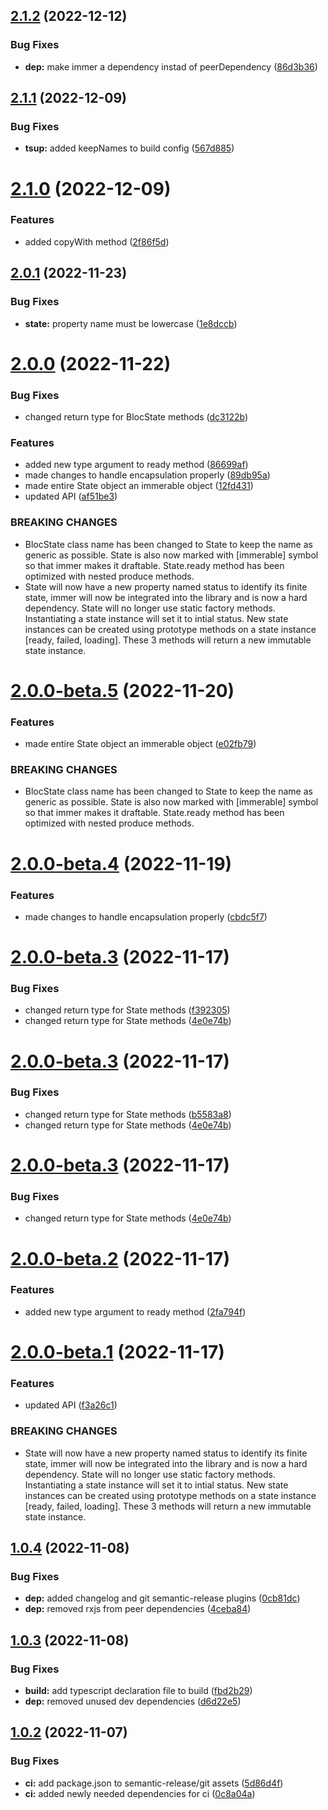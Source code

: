 ## [2.1.2](https://github.com/bloc-state/state/compare/v2.1.1...v2.1.2) (2022-12-12)


### Bug Fixes

* **dep:** make immer a dependency instad of peerDependency ([86d3b36](https://github.com/bloc-state/state/commit/86d3b3628f3b3c980c1dd93d148f46e4458e1ebc))

## [2.1.1](https://github.com/bloc-state/state/compare/v2.1.0...v2.1.1) (2022-12-09)


### Bug Fixes

* **tsup:** added keepNames to build config ([567d885](https://github.com/bloc-state/state/commit/567d88594e92c0976893cb493184d29ab52533b0))

# [2.1.0](https://github.com/bloc-state/state/compare/v2.0.1...v2.1.0) (2022-12-09)


### Features

* added copyWith method ([2f86f5d](https://github.com/bloc-state/state/commit/2f86f5dfa555aae54a205fb0b57bb252e5654424))

## [2.0.1](https://github.com/bloc-state/state/compare/v2.0.0...v2.0.1) (2022-11-23)


### Bug Fixes

* **state:** property name must be lowercase ([1e8dccb](https://github.com/bloc-state/state/commit/1e8dccb50cb22ba0fc09794cfb1f79a8788449f7))

# [2.0.0](https://github.com/bloc-state/state/compare/v1.0.4...v2.0.0) (2022-11-22)


### Bug Fixes

* changed return type for BlocState methods ([dc3122b](https://github.com/bloc-state/state/commit/dc3122b862a9757a3bcd1a1b734fa49719608148))

### Features

* added new type argument to ready method ([86699af](https://github.com/bloc-state/state/commit/86699afc66b956767f8d58d72bcd8dba754fe908))
* made changes to handle encapsulation properly ([89db95a](https://github.com/bloc-state/state/commit/89db95a98aa120f7f530b524e8e91705bf1545ae))
* made entire State object an immerable object ([12fd431](https://github.com/bloc-state/state/commit/12fd431417b61c725b2294b28d4eade25f366126))
* updated API ([af51be3](https://github.com/bloc-state/state/commit/af51be358a1ec724be511302cef1d9a841756bc6))

### BREAKING CHANGES

* BlocState class name has been changed to State to keep
the name as generic as possible. State is also now marked with
[immerable] symbol so that immer makes it draftable. State.ready method
has been optimized with nested produce methods.
* State will now have a new property named status to identify its
        finite state, immer will now be integrated into the library and is now a
        hard dependency. State will no longer use static factory methods.
        Instantiating a state instance will set it to intial status. New state
        instances can be created using prototype methods on a state instance [ready, failed,
        loading]. These 3 methods will return a new immutable state instance.

# [2.0.0-beta.5](https://github.com/bloc-state/state/compare/v2.0.0-beta.4...v2.0.0-beta.5) (2022-11-20)


### Features

* made entire State object an immerable object ([e02fb79](https://github.com/bloc-state/state/commit/e02fb796b5d541bdb0368b44dd1c3e1d8be69da3))


### BREAKING CHANGES

* BlocState class name has been changed to State to keep
the name as generic as possible. State is also now marked with
[immerable] symbol so that immer makes it draftable. State.ready method
has been optimized with nested produce methods.

# [2.0.0-beta.4](https://github.com/bloc-state/state/compare/v2.0.0-beta.3...v2.0.0-beta.4) (2022-11-19)

### Features

- made changes to handle encapsulation properly ([cbdc5f7](https://github.com/bloc-state/state/commit/cbdc5f7e767238b09131ad0146db5440ed3d392e))

# [2.0.0-beta.3](https://github.com/bloc-state/state/compare/v2.0.0-beta.2...v2.0.0-beta.3) (2022-11-17)

### Bug Fixes

- changed return type for State methods ([f392305](https://github.com/bloc-state/state/commit/f3923058907a54d34e45043d044ec4cd0a83a271))
- changed return type for State methods ([4e0e74b](https://github.com/bloc-state/state/commit/4e0e74b9becd4da5b038fb176c9a783e5a986e99))

# [2.0.0-beta.3](https://github.com/bloc-state/state/compare/v2.0.0-beta.2...v2.0.0-beta.3) (2022-11-17)

### Bug Fixes

- changed return type for State methods ([b5583a8](https://github.com/bloc-state/state/commit/b5583a8c4089d846d39583eef2420bd877e773ec))
- changed return type for State methods ([4e0e74b](https://github.com/bloc-state/state/commit/4e0e74b9becd4da5b038fb176c9a783e5a986e99))

# [2.0.0-beta.3](https://github.com/bloc-state/state/compare/v2.0.0-beta.2...v2.0.0-beta.3) (2022-11-17)

### Bug Fixes

- changed return type for State methods ([4e0e74b](https://github.com/bloc-state/state/commit/4e0e74b9becd4da5b038fb176c9a783e5a986e99))

# [2.0.0-beta.2](https://github.com/bloc-state/state/compare/v2.0.0-beta.1...v2.0.0-beta.2) (2022-11-17)

### Features

- added new type argument to ready method ([2fa794f](https://github.com/bloc-state/state/commit/2fa794f4272fdc37d06470ef28ae959d7d575331))

# [2.0.0-beta.1](https://github.com/bloc-state/state/compare/v1.0.4...v2.0.0-beta.1) (2022-11-17)

### Features

- updated API ([f3a26c1](https://github.com/bloc-state/state/commit/f3a26c17ca77a32129b2a8403a9374cc8969abdb))

### BREAKING CHANGES

- State will now have a new property named status to identify its
  finite state, immer will now be integrated into the library and is now a
  hard dependency. State will no longer use static factory methods.
  Instantiating a state instance will set it to intial status. New state
  instances can be created using prototype methods on a state instance [ready, failed,
  loading]. These 3 methods will return a new immutable state instance.

## [1.0.4](https://github.com/bloc-state/state/compare/v1.0.3...v1.0.4) (2022-11-08)

### Bug Fixes

- **dep:** added changelog and git semantic-release plugins ([0cb81dc](https://github.com/bloc-state/state/commit/0cb81dc95c8db30fc29b1f3cae4814879c734005))
- **dep:** removed rxjs from peer dependencies ([4ceba84](https://github.com/bloc-state/state/commit/4ceba844592e323db2ac4504817d77ca9cf577af))

## [1.0.3](https://github.com/bloc-state/state/compare/v1.0.2...v1.0.3) (2022-11-08)

### Bug Fixes

- **build:** add typescript declaration file to build ([fbd2b29](https://github.com/bloc-state/state/commit/fbd2b2987ff61140766375b1806443efe2057069))
- **dep:** removed unused dev dependencies ([d6d22e5](https://github.com/bloc-state/state/commit/d6d22e59433881ea42b76eb17ef3811e28b030e7))

## [1.0.2](https://github.com/bloc-state/state/compare/v1.0.1...v1.0.2) (2022-11-07)

### Bug Fixes

- **ci:** add package.json to semantic-release/git assets ([5d86d4f](https://github.com/bloc-state/state/commit/5d86d4fcd55552c411916269cbd2db41204d4a29))
- **ci:** added newly needed dependencies for ci ([0c8a04a](https://github.com/bloc-state/state/commit/0c8a04adf58d51faf5e4745fe47eebf5b45a5e27))
